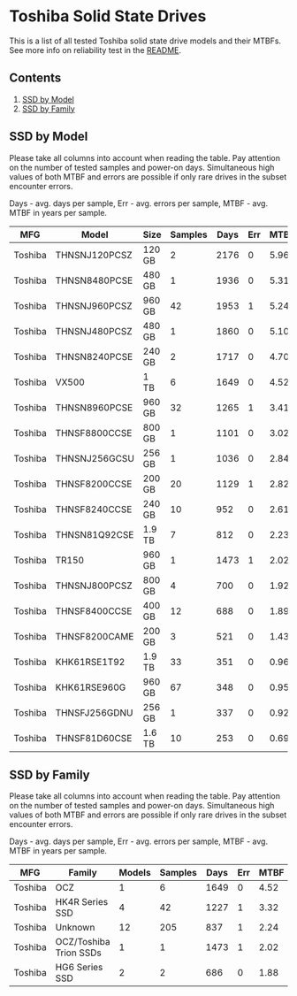 Toshiba Solid State Drives
==========================

This is a list of all tested Toshiba solid state drive models and their MTBFs. See
more info on reliability test in the [README](https://github.com/linuxhw/EnterpriseDrive).

Contents
--------

1. [ SSD by Model  ](#ssd-by-model)
2. [ SSD by Family ](#ssd-by-family)

SSD by Model
------------

Please take all columns into account when reading the table. Pay attention on the
number of tested samples and power-on days. Simultaneous high values of both MTBF
and errors are possible if only rare drives in the subset encounter errors.

Days - avg. days per sample,
Err  - avg. errors per sample,
MTBF - avg. MTBF in years per sample.

| MFG       | Model              | Size   | Samples | Days  | Err   | MTBF |
|-----------|--------------------|--------|---------|-------|-------|------|
| Toshiba   | THNSNJ120PCSZ      | 120 GB | 2       | 2176  | 0     | 5.96   |
| Toshiba   | THNSN8480PCSE      | 480 GB | 1       | 1936  | 0     | 5.31   |
| Toshiba   | THNSNJ960PCSZ      | 960 GB | 42      | 1953  | 1     | 5.24   |
| Toshiba   | THNSNJ480PCSZ      | 480 GB | 1       | 1860  | 0     | 5.10   |
| Toshiba   | THNSN8240PCSE      | 240 GB | 2       | 1717  | 0     | 4.70   |
| Toshiba   | VX500              | 1 TB   | 6       | 1649  | 0     | 4.52   |
| Toshiba   | THNSN8960PCSE      | 960 GB | 32      | 1265  | 1     | 3.41   |
| Toshiba   | THNSF8800CCSE      | 800 GB | 1       | 1101  | 0     | 3.02   |
| Toshiba   | THNSNJ256GCSU      | 256 GB | 1       | 1036  | 0     | 2.84   |
| Toshiba   | THNSF8200CCSE      | 200 GB | 20      | 1129  | 1     | 2.82   |
| Toshiba   | THNSF8240CCSE      | 240 GB | 10      | 952   | 0     | 2.61   |
| Toshiba   | THNSN81Q92CSE      | 1.9 TB | 7       | 812   | 0     | 2.23   |
| Toshiba   | TR150              | 960 GB | 1       | 1473  | 1     | 2.02   |
| Toshiba   | THNSNJ800PCSZ      | 800 GB | 4       | 700   | 0     | 1.92   |
| Toshiba   | THNSF8400CCSE      | 400 GB | 12      | 688   | 0     | 1.89   |
| Toshiba   | THNSF8200CAME      | 200 GB | 3       | 521   | 0     | 1.43   |
| Toshiba   | KHK61RSE1T92       | 1.9 TB | 33      | 351   | 0     | 0.96   |
| Toshiba   | KHK61RSE960G       | 960 GB | 67      | 348   | 0     | 0.95   |
| Toshiba   | THNSFJ256GDNU      | 256 GB | 1       | 337   | 0     | 0.92   |
| Toshiba   | THNSF81D60CSE      | 1.6 TB | 10      | 253   | 0     | 0.69   |

SSD by Family
-------------

Please take all columns into account when reading the table. Pay attention on the
number of tested samples and power-on days. Simultaneous high values of both MTBF
and errors are possible if only rare drives in the subset encounter errors.

Days - avg. days per sample,
Err  - avg. errors per sample,
MTBF - avg. MTBF in years per sample.

| MFG       | Family                 | Models | Samples | Days  | Err   | MTBF |
|-----------|------------------------|--------|---------|-------|-------|------|
| Toshiba   | OCZ                    | 1      | 6       | 1649  | 0     | 4.52   |
| Toshiba   | HK4R Series SSD        | 4      | 42      | 1227  | 1     | 3.32   |
| Toshiba   | Unknown                | 12     | 205     | 837   | 1     | 2.24   |
| Toshiba   | OCZ/Toshiba Trion SSDs | 1      | 1       | 1473  | 1     | 2.02   |
| Toshiba   | HG6 Series SSD         | 2      | 2       | 686   | 0     | 1.88   |
